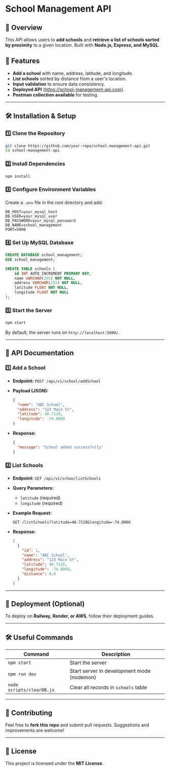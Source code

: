 # School Management API

## 📌 Overview

This API allows users to **add schools** and **retrieve a list of schools sorted by proximity** to a given location. Built with **Node.js, Express, and MySQL**.

## 🚀 Features

- **Add a school** with name, address, latitude, and longitude.
- **List schools** sorted by distance from a user's location.
- **Input validation** to ensure data consistency.
- **Deployed API** (https://school-management-api.com).
- **Postman collection available** for testing.

---

## 🛠️ Installation & Setup

### **1️⃣ Clone the Repository**

```bash
git clone https://github.com/your-repo/school-management-api.git
cd school-management-api
```

### **2️⃣ Install Dependencies**

```bash
npm install
```

### **3️⃣ Configure Environment Variables**

Create a `.env` file in the root directory and add:

```env
DB_HOST=your_mysql_host
DB_USER=your_mysql_user
DB_PASSWORD=your_mysql_password
DB_NAME=school_management
PORT=5000
```

### **4️⃣ Set Up MySQL Database**

```sql
CREATE DATABASE school_management;
USE school_management;

CREATE TABLE schools (
    id INT AUTO_INCREMENT PRIMARY KEY,
    name VARCHAR(255) NOT NULL,
    address VARCHAR(255) NOT NULL,
    latitude FLOAT NOT NULL,
    longitude FLOAT NOT NULL
);
```

### **5️⃣ Start the Server**

```bash
npm start
```

By default, the server runs on `http://localhost:5000/`.

---

## 📌 API Documentation

### **1️⃣ Add a School**

- **Endpoint:** `POST /api/v1/school/addSchool`
- **Payload (JSON):**

  ```json
  {
    "name": "ABC School",
    "address": "123 Main St",
    "latitude": 40.7128,
    "longitude": -74.0060
  }

  ```

- **Response:**

  ```json
  {
    "message": "School added successfully"
  }
  ```

### **2️⃣ List Schools**

- **Endpoint:** `GET /api/v1/schoo/listSchools`
- **Query Parameters:**
  - `latitude` (required)
  - `longitude` (required)
- **Example Request:**

  ```http
  GET /listSchools?latitude=40.7128&longitude=-74.0060
  ```

- **Response:**

  ```json
  [
    {
      "id": 1,
      "name": "ABC School",
      "address": "123 Main St",
      "latitude": 40.7128,
      "longitude": -74.0060,
      "distance": 0.0
    }
  ]
  ```

---

## 📌 Deployment (Optional)

To deploy on **Railway, Render, or AWS**, follow their deployment guides.

---

## 🛠️ Useful Commands

| Command | Description |
|---------|-------------|
| `npm start` | Start the server |
| `npm run dev` | Start server in development mode (nodemon) |
| `node scripts/clearDB.js` | Clear all records in `schools` table |

---

## 🤝 Contributing

Feel free to **fork this repo** and submit pull requests. Suggestions and improvements are welcome!

---

## 📜 License

This project is licensed under the **MIT License**.

